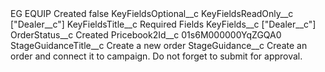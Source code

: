 <?xml version="1.0" encoding="UTF-8"?>
<CustomMetadata xmlns="http://soap.sforce.com/2006/04/metadata" xmlns:xsi="http://www.w3.org/2001/XMLSchema-instance" xmlns:xsd="http://www.w3.org/2001/XMLSchema">
    <label>EG EQUIP Created</label>
    <protected>false</protected>
    <values>
        <field>KeyFieldsOptional__c</field>
        <value xsi:nil="true"/>
    </values>
    <values>
        <field>KeyFieldsReadOnly__c</field>
        <value xsi:type="xsd:string">[&quot;Dealer__c&quot;]</value>
    </values>
    <values>
        <field>KeyFieldsTitle__c</field>
        <value xsi:type="xsd:string">Required Fields</value>
    </values>
    <values>
        <field>KeyFields__c</field>
        <value xsi:type="xsd:string">[&quot;Dealer__c&quot;]</value>
    </values>
    <values>
        <field>OrderStatus__c</field>
        <value xsi:type="xsd:string">Created</value>
    </values>
    <values>
        <field>Pricebook2Id__c</field>
        <value xsi:type="xsd:string">01s6M000000YqZGQA0</value>
    </values>
    <values>
        <field>StageGuidanceTitle__c</field>
        <value xsi:type="xsd:string">Create a new order</value>
    </values>
    <values>
        <field>StageGuidance__c</field>
        <value xsi:type="xsd:string">Create an order and connect it to campaign. Do not forget to submit for approval.</value>
    </values>
</CustomMetadata>
